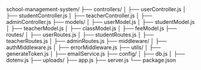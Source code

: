school-management-system/
├── controllers/
│   ├── userController.js
│   ├── studentController.js
│   ├── teacherController.js
│   ├── adminController.js
├── models/
│   ├── userModel.js
│   ├── studentModel.js
│   ├── teacherModel.js
│   ├── classModel.js
│   ├── feeModel.js
├── routes/
│   ├── userRoutes.js
│   ├── studentRoutes.js
│   ├── teacherRoutes.js
│   ├── adminRoutes.js
├── middleware/
│   ├── authMiddleware.js
│   ├── errorMiddleware.js
├── utils/
│   ├── generateToken.js
│   ├── emailService.js
├── config/
│   ├── db.js
│   ├── dotenv.js
├── uploads/
├── app.js
├── server.js
└── package.json
